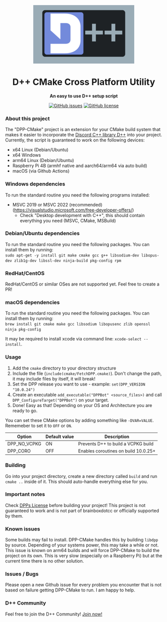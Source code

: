<div align="center"><img src="https://github.com/brainboxdotcc/DPP/blob/master/docpages/DPP-markdown-logo.png?raw=true"/>
<h1>D++ CMake Cross Platform Utility</h1>
    <b>
        <p>An easy to use D++ setup script</p>
    </b>

[![GitHub issues](https://img.shields.io/github/issues/Andosius/DPP-CMake)](https://github.com/Andosius/DPP-CMake/issues)
[![GitHub license](https://img.shields.io/github/license/Andosius/DPP-CMake?color=brightgreen)](https://github.com/Andosius/DPP-CMake/blob/main/LICENSE)
</div>
  
### About this project
The "DPP-CMake" project is an extension for your CMake build system that makes it easier to incorporate the [Discord C++ library D++](https://github.com/brainboxdotcc/DPP) into your project.
Currently, the script is guaranteed to work on the following devices:
- x64 Linux (Debian/Ubuntu)
- x64 Windows
- arm64 Linux (Debian/Ubuntu)
- Raspberry Pi 4B (armhf native and aarch64/arm64 via auto build)
- macOS (via Github Actions)

### Windows dependencies
To run the standard routine you need the following programs installed:
- MSVC 2019 or MSVC 2022 (recommended) (https://visualstudio.microsoft.com/free-developer-offers/)
	- Check "Desktop development with C++", this should contain everything you need (MSVC, CMake, MSBuild)

### Debian/Ubuntu dependencies
To run the standard routine you need the following packages. You can install them by running:  
`sudo apt-get -y install git make cmake gcc g++ libsodium-dev libopus-dev zlib1g-dev libssl-dev ninja-build pkg-config rpm`

### RedHat/CentOS
RedHat/CentOS or similar OSes are not supported yet. Feel free to create a PR!

### macOS dependencies
To run the standard routine you need the following packages. You can install them by running:  
`brew install git cmake make gcc libsodium libopusenc zlib openssl ninja pkg-config`
  
It may be required to install xcode via command line: `xcode-select --install`.

### Usage
1. Add the `cmake` directory to your directory structure
2. Include the file (`include(cmake/FetchDPP.cmake)`). Don't change the path, it may include files by itself, it will break!
2. Set the DPP release you want to use - example: `set(DPP_VERSION "10.0.24")`
2. Create an executable `add_executable("DPPBot" <source_files>)` and call `DPP_ConfigureTarget("DPPBot")` on your target. 
5. Done! Easy as that! Depending on your OS and Architecture you are ready to go.  
  
You can set these CMake options by adding something like `-DVAR=VALUE`. Rememeber to set it to `OFF` or `ON`.
  
|Option|Default value|Description|
|---|---|---|
|DPP_NO_VCPKG|ON|Prevents D++ to build a VCPKG build|
|DPP_CORO|OFF|Enables coroutines on build 10.0.25+|

### Building
Go into your project directory, create a new directory called `build` and run `cmake ..` inside of it.
This should auto-handle everything else for you.

### Important notes
Check [DPPs License](https://github.com/brainboxdotcc/DPP/blob/master/LICENSE) before building your project!
This project is not guaranteed to work and is not part of brainboxdotcc or officially supported by them.

### Known issues
Some builds may fail to install. DPP-CMake handles this by building `libdpp` by source. Depending of your systems power, this may take a while or not.  
This issue is known on arm64 builds and will force DPP-CMake to build the project on its own.
This is very slow (especially on a Raspberry Pi) but at the current time there is no other solution.
  
### Issues / Bugs
Please open a new Github issue for every problem you encounter that is not based on failure getting DPP-CMake to run. I am happy to help.
  
### D++ Community
Feel free to join the D++ Community!
[Join now!](https://discord.com/invite/dpp)